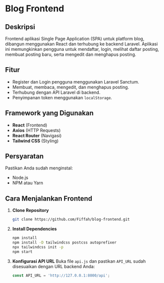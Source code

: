 # Blog Frontend

## Deskripsi
Frontend aplikasi Single Page Application (SPA) untuk platform blog, dibangun menggunakan React dan terhubung ke backend Laravel. Aplikasi ini memungkinkan pengguna untuk mendaftar, login, melihat daftar posting, membuat posting baru, serta mengedit dan menghapus posting.

## Fitur
- Register dan Login pengguna menggunakan Laravel Sanctum.
- Membuat, membaca, mengedit, dan menghapus posting.
- Terhubung dengan API Laravel di backend.
- Penyimpanan token menggunakan `localStorage`.

## Framework yang Digunakan
- **React** (Frontend)
- **Axios** (HTTP Requests)
- **React Router** (Navigasi)
- **Tailwind CSS** (Styling)

## Persyaratan
Pastikan Anda sudah menginstal:
- Node.js
- NPM atau Yarn

## Cara Menjalankan Frontend

1. **Clone Repository**
    ```bash
    git clone https://github.com/Fiffah/blog-frontend.git
    ```

2. **Install Dependencies**
    ```bash
    npm install
    npm install -D tailwindcss postcss autoprefixer
    npx tailwindcss init -p
    npm start
    ```

3. **Konfigurasi API URL**
   Buka file `api.js` dan pastikan `API_URL` sudah disesuaikan dengan URL backend Anda:
   ```javascript
   const API_URL = 'http://127.0.0.1:8000/api';
